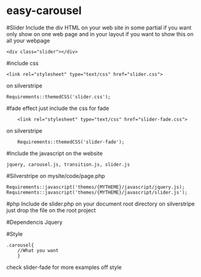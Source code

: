 easy-carousel
=============

#Slider
Include the div HTML on your web site in some partial if you want only show on one web page and in your layout if you want to show this on all your webpage

	<div class="slider"></div>
#include css

    <link rel="stylesheet" type="text/css" href="slider.css">

on silverstripe

    Requirements::themedCSS('slider.css');

#fade effect
just include the css for fade

        <link rel="stylesheet" type="text/css" href="slider-fade.css">
on silverstripe

        Requirements::themedCSS('slider-fade');

#Include the javascript on the  website

	jquery, carousel.js, transition.js, slider.js

#Silverstripe
on mysite/code/page.php

	Requirements::javascript('themes/{MYTHEME}/javascript/jquery.js);
	Requirements::javascript('themes/{MYTHEME}/javascript/slider.js');

#php
Include de slider.php on your document root directory  on silverstripe just drop the file on the root project

#Dependencis Jquery

#Style

	.carousel{
		//What you want
		}

check slider-fade for more examples off style
